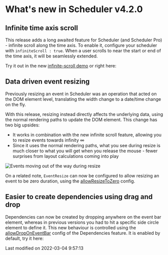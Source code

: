 # What's new in Scheduler v4.2.0

## Infinite time axis scroll

This release adds a long awaited feature for Scheduler (and Scheduler Pro) - infinite scroll along the time axis. To 
enable it, configure your scheduler with `infiniteScroll : true`. When a user scrolls to near the start or end of the 
time axis, it will be seamlessly extended. 

Try it out in the new [infinite-scroll demo](../examples/infinite-scroll) or right here:

<div class="external-example" data-file="Scheduler/guides/whats-new/4.2.0/infinitescroll.js"></div>

## Data driven event resizing

Previously resizing an event in Scheduler was an operation that acted on the DOM element level, translating the width 
change to a date/time change on the fly.

With this release, resizing instead directly affects the underlying data, using the normal rendering paths to update the 
DOM element. This change has two big upsides:

* It works in combination with the new infinite scroll feature, allowing you to resize events towards infinity ∞
* Since it uses the normal rendering paths, what you see during resize is much closer to what you will get when you 
  release the mouse - fewer surprises from layout calculations coming into play

![Events moving out of the way during resize](Scheduler/whats-new/4.2.0/eventresize.gif)

On a related note, `EventResize` can now be configured to allow resizing an event to be zero duration, using the
 [allowResizeToZero](#Scheduler/feature/EventResize#config-allowResizeToZero) config.

## Easier to create dependencies using drag and drop

Dependencies can now be created by dropping anywhere on the event bar element, whereas in previous versions you had to 
hit a specific side circle element to define it. This new behaviour is controlled using the 
[allowDropOnEventBar](#Scheduler/feature/mixin/DependencyCreation#config-allowDropOnEventBar) config of the Dependencies 
feature. It is enabled by default, try it here:

<div class="external-example" data-file="Scheduler/guides/whats-new/4.2.0/dependencies.js"></div>



<p class="last-modified">Last modified on 2022-03-04 9:57:13</p>